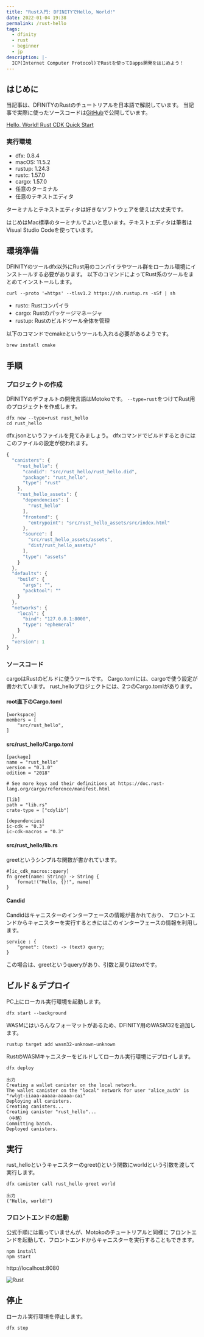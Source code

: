 ```yaml
---
title: "Rust入門: DFINITYでHello, World!"
date: 2022-01-04 19:38
permalink: /rust-hello
tags:
  - dfinity
  - rust
  - beginner
  - jp
description: |-
  ICP(Internet Computer Protocol)でRustを使ってDapps開発をはじめよう！
---
```


## はじめに
当記事は、DFINITYのRustのチュートリアルを日本語で解説しています。
当記事で実際に使ったソースコードは[GitHub](https://github.com/smacon-dev/rust-tutorial/tree/main/rust_hello)で公開しています。

[Hello, World! Rust CDK Quick Start](https://smartcontracts.org/docs/rust-guide/rust-quickstart.html)

### 実行環境
* dfx: 0.8.4
* macOS: 11.5.2
* rustup: 1.24.3
* rustc: 1.57.0
* cargo: 1.57.0
* 任意のターミナル
* 任意のテキストエディタ

ターミナルとテキストエディタは好きなソフトウェアを使えば大丈夫です。

はじめはMac標準のターミナルでよいと思います。テキストエディタは筆者はVisual Studio Codeを使っています。

## 環境準備
DFINITYのツールdfx以外にRust用のコンパイラやツール群をローカル環境にインストールする必要があります。
以下のコマンドによってRust系のツールをまとめてインストールします。
```
curl --proto '=https' --tlsv1.2 https://sh.rustup.rs -sSf | sh
```

* rustc: Rustコンパイラ
* cargo: Rustのパッケージマネージャ
* rustup: Rustのビルドツール全体を管理

以下のコマンドでcmakeというツールも入れる必要があるようです。
```
brew install cmake
```

## 手順
### プロジェクトの作成
DFINITYのデフォルトの開発言語はMotokoです。
`--type=rust`をつけてRust用のプロジェクトを作成します。
```
dfx new --type=rust rust_hello
cd rust_hello
```
dfx.jsonというファイルを見てみましょう。
dfxコマンドでビルドするときにはこのファイルの設定が使われます。
```js
{
  "canisters": {
    "rust_hello": {
      "candid": "src/rust_hello/rust_hello.did",
      "package": "rust_hello",
      "type": "rust"
    },
    "rust_hello_assets": {
      "dependencies": [
        "rust_hello"
      ],
      "frontend": {
        "entrypoint": "src/rust_hello_assets/src/index.html"
      },
      "source": [
        "src/rust_hello_assets/assets",
        "dist/rust_hello_assets/"
      ],
      "type": "assets"
    }
  },
  "defaults": {
    "build": {
      "args": "",
      "packtool": ""
    }
  },
  "networks": {
    "local": {
      "bind": "127.0.0.1:8000",
      "type": "ephemeral"
    }
  },
  "version": 1
}
```
### ソースコード
cargoはRustのビルドに使うツールです。
Cargo.tomlには、cargoで使う設定が書かれています。
rust_helloプロジェクトには、2つのCargo.tomlがあります。
#### root直下のCargo.toml
```
[workspace]
members = [
    "src/rust_hello",
]
```
#### src/rust_hello/Cargo.toml
```
[package]
name = "rust_hello"
version = "0.1.0"
edition = "2018"

# See more keys and their definitions at https://doc.rust-lang.org/cargo/reference/manifest.html

[lib]
path = "lib.rs"
crate-type = ["cdylib"]

[dependencies]
ic-cdk = "0.3"
ic-cdk-macros = "0.3"
```
#### src/rust_hello/lib.rs
greetというシンプルな関数が書かれています。
```
#[ic_cdk_macros::query]
fn greet(name: String) -> String {
    format!("Hello, {}!", name)
}
```

#### Candid
Candidはキャニスターのインターフェースの情報が書かれており、
フロントエンドからキャニスターを実行するときにはこのインターフェースの情報を利用します。
```
service : {
    "greet": (text) -> (text) query;
}
```
この場合は、greetというqueryがあり、引数と戻りはtextです。

## ビルド＆デプロイ
PC上にローカル実行環境を起動します。
```
dfx start --background
```

WASMにはいろんなフォーマットがあるため、DFINITY用のWASM32を追加します。
```
rustup target add wasm32-unknown-unknown
```

RustのWASMキャニスターをビルドしてローカル実行環境にデプロイします。
```
dfx deploy
```

```
出力
Creating a wallet canister on the local network.
The wallet canister on the "local" network for user "alice_auth" is "rwlgt-iiaaa-aaaaa-aaaaa-cai"
Deploying all canisters.
Creating canisters...
Creating canister "rust_hello"...
（中略）
Committing batch.
Deployed canisters.
```

## 実行
rust_helloというキャニスターのgreet()という関数にworldという引数を渡して実行します。
```
dfx canister call rust_hello greet world
```

```
出力
("Hello, world!")
```

### フロントエンドの起動
公式手順には載っていませんが、Motokoのチュートリアルと同様に
フロントエンドを起動して、フロントエンドからキャニスターを実行することもできます。
```
npm install
npm start
```
http://localhost:8080

![Rust](/media/rust-hello/1.png)

## 停止
ローカル実行環境を停止します。
```
dfx stop
```